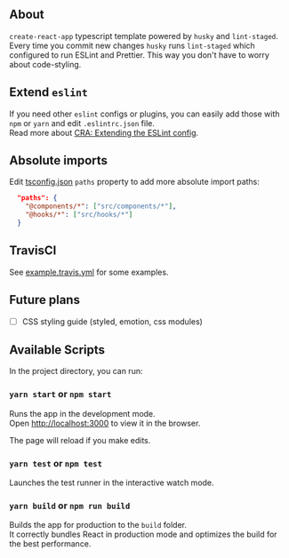 ## About

`create-react-app` typescript template powered by `husky` and `lint-staged`.
Every time you commit new changes `husky` runs `lint-staged` which configured to run ESLint and Prettier. This way you don't have to worry about code-styling.

## Extend `eslint`

If you need other `eslint` configs or plugins, you can easily add those with `npm` or `yarn` and edit `.eslintrc.json` file. <br />
Read more about [CRA: Extending the ESLint config](https://create-react-app.dev/docs/setting-up-your-editor/#experimental-extending-the-eslint-config).

## Absolute imports
Edit [tsconfig.json](./tsconfig.json) `paths` property to add more absolute import paths:
```json
  "paths": {
    "@components/*": ["src/components/*"],
    "@hooks/*": ["src/hooks/*"]
  }
```

## TravisCI
See [example.travis.yml](./example.travis.yml) for some examples.

## Future plans
- [ ] CSS styling guide (styled, emotion, css modules)


## Available Scripts

In the project directory, you can run:

### `yarn start` or `npm start`

Runs the app in the development mode.<br />
Open [http://localhost:3000](http://localhost:3000) to view it in the browser.

The page will reload if you make edits.<br />

### `yarn test` or `npm test`

Launches the test runner in the interactive watch mode.<br />
### `yarn build` or `npm run build`

Builds the app for production to the `build` folder.<br />
It correctly bundles React in production mode and optimizes the build for the best performance.